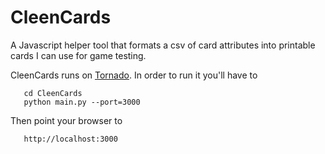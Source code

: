 CleenCards
==========
A Javascript helper tool that formats a csv of card attributes into printable cards I can use for game testing.

CleenCards runs on [Tornado](http://www.tornadoweb.org/). In order to run it you'll have to

       cd CleenCards
       python main.py --port=3000

Then point your browser to 

       http://localhost:3000